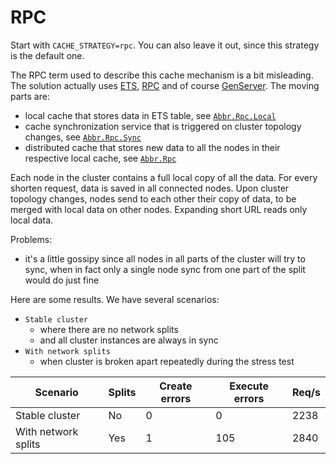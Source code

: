 # RPC

Start with `CACHE_STRATEGY=rpc`.
You can also leave it out, since this strategy is the default one.

The RPC term used to describe this cache mechanism is a bit misleading.
The solution actually uses [ETS](https://elixir-lang.org/getting-started/mix-otp/ets.html), [RPC](http://erlang.org/doc/man/rpc.html) and of course [GenServer](https://hexdocs.pm/elixir/GenServer.html).
The moving parts are:
- local cache that stores data in ETS table, see [`Abbr.Rpc.Local`](../lib/abbr/rpc/local.ex)
- cache synchronization service that is triggered on cluster topology changes, see [`Abbr.Rpc.Sync`](../lib/abbr/rpc/sync.ex)
- distributed cache that stores new data to all the nodes in their respective local cache, see [`Abbr.Rpc`](../lib/abbr/rpc.ex)

Each node in the cluster contains a full local copy of all the data.
For every shorten request, data is saved in all connected nodes.
Upon cluster topology changes, nodes send to each other their copy of data, to be merged with local data on other nodes.
Expanding short URL reads only local data. 

Problems:
- it's a little gossipy since all nodes in all parts of the cluster will try to sync, when in fact only a single node sync from one part of the split would do just fine

Here are some results. We have several scenarios:
- `Stable cluster`
  - where there are no network splits
  - and all cluster instances are always in sync
- `With network splits`
  - when cluster is broken apart repeatedly during the stress test

Scenario | Splits | Create errors | Execute errors | Req/s
-------- | -------- | -------- | -------- | -------- 
Stable cluster | No | 0 | 0 | 2238 
With network splits | Yes | 1 | 105 | 2840 
